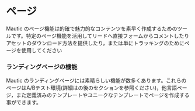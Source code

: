 # ページ
Mautic のページ機能は的確で魅力的なコンテンツを素早く作成するためのツールです。特定のページ機能を活用してリードへ直接フォームからコメントしたりアセットのダウンロード方法を提供したり，または単にトラッキングのためにページを使用してください

### ランディングページの機能

Mautic のランディングページには素晴らしい機能が数多くあります。これらのページはA/Bテスト環境(詳細はの後のセクションを参照ください)，他言語ページ，また定義済みのテンプレートやユニークなテンプレートでページを作成する事ができます。
